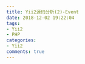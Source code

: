 ```yaml
---
title: Yii2源码分析(2)-Event
date: 2018-12-02 19:22:04
tags:
- Yii2
- PHP
categories:
- Yii2
comments: true
---
```

<!-- more -->